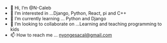 - 👋 Hi, I’m @N-Caleb
- 👀 I’m interested in ...Django, Python, React, pi and C++
- 🌱 I’m currently learning ...  Python and Django
- 💞️ I’m looking to collaborate on ...Learning and teaching programming to kids
- 📫 How to reach me ... nyongesacal@gmail.com

<!---
N-Caleb/N-Caleb is a ✨ special ✨ repository because its `README.md` (this file) appears on your GitHub profile.
You can click the Preview link to take a look at your changes.
--->
